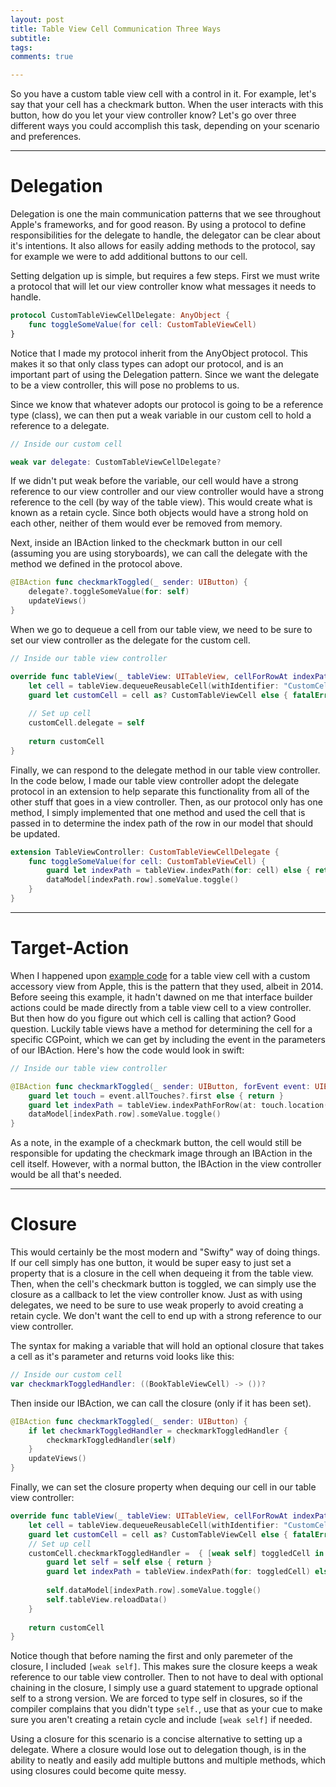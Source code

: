 ```yaml
---
layout: post
title: Table View Cell Communication Three Ways
subtitle:
tags:
comments: true

---
```


So you have a custom table view cell with a control in it. For example, let's say that your cell has a checkmark button. When the user interacts with this button, how do you let your view controller know? Let's go over three different ways you could accomplish this task, depending on your scenario and preferences.



------



# Delegation

Delegation is one the main communication patterns that we see throughout Apple's frameworks, and for good reason. By using a protocol to define responsibilities for the delegate to handle, the delegator can be clear about it's intentions. It also allows for easily adding methods to the protocol, say for example we were to add additional buttons to our cell. 

Setting delgation up is simple, but requires a few steps. First we must write a protocol that will let our view controller know what messages it needs to handle.

```swift
protocol CustomTableViewCellDelegate: AnyObject {
    func toggleSomeValue(for cell: CustomTableViewCell)
}
```

Notice that I made my protocol inherit from the AnyObject protocol. This makes it so that only class types can adopt our protocol, and is an important part of using the Delegation pattern. Since we want the delegate to be a view controller, this will pose no problems to us.

Since we know that whatever adopts our protocol is going to be a reference type (class), we can then put a weak variable in our custom cell to hold a reference to a delegate. 

```swift
// Inside our custom cell

weak var delegate: CustomTableViewCellDelegate?
```

If we didn't put weak before the variable, our cell would have a strong reference to our view controller and our view controller would have a strong reference to the cell (by way of the table view). This would create what is known as a retain cycle. Since both objects would have a strong hold on each other, neither of them would ever be removed from memory.

Next, inside an IBAction linked to the checkmark button in our cell (assuming you are using storyboards), we can call the delegate with the method we defined in the protocol above.

```swift
@IBAction func checkmarkToggled(_ sender: UIButton) {
    delegate?.toggleSomeValue(for: self)
    updateViews()
}
```

When we go to dequeue a cell from our table view, we need to be sure to set our view controller as the delegate for the custom cell.

```swift
// Inside our table view controller

override func tableView(_ tableView: UITableView, cellForRowAt indexPath: IndexPath) -> UITableViewCell {
    let cell = tableView.dequeueReusableCell(withIdentifier: "CustomCell", for: indexPath)
    guard let customCell = cell as? CustomTableViewCell else { fatalError("Unable to dequeue expected type: CustomTableViewCell") }
  
    // Set up cell
    customCell.delegate = self
        
    return customCell
}
```



Finally, we can respond to the delegate method in our table view controller. In the code below, I made our table view controller adopt the delegate protocol in an extension to help separate this functionality from all of the other stuff that goes in a view controller. Then, as our protocol only has one method, I simply implemented that one method and used the cell that is passed in to determine the index path of the row in our model that should be updated.

```swift
extension TableViewController: CustomTableViewCellDelegate {
    func toggleSomeValue(for cell: CustomTableViewCell) {
        guard let indexPath = tableView.indexPath(for: cell) else { return }
        dataModel[indexPath.row].someValue.toggle()
    }
}
```





------



# Target-Action

When I happened upon [example code](https://developer.apple.com/library/archive/samplecode/Accessory/Listings/AccessoryViewController_m.html#//apple_ref/doc/uid/DTS40008066-AccessoryViewController_m-DontLinkElementID_4) for a table view cell with a custom accessory view from Apple, this is the pattern that they used, albeit in 2014. Before seeing this example, it hadn't dawned on me that interface builder actions could be made directly from a table view cell to a view controller. But then how do you figure out which cell is calling that action? Good question. Luckily table views have a method for determining the cell for a specific CGPoint, which we can get by including the event in the parameters of our IBAction. Here's how the code would look in swift:

```swift
// Inside our table view controller

@IBAction func checkmarkToggled(_ sender: UIButton, forEvent event: UIEvent) {
    guard let touch = event.allTouches?.first else { return }
    guard let indexPath = tableView.indexPathForRow(at: touch.location(in: tableView)) else { return }
    dataModel[indexPath.row].someValue.toggle()
}
```

As a note, in the example of a checkmark button, the cell would still be responsible for updating the checkmark image through an IBAction in the cell itself. However, with a normal button, the IBAction in the view controller would be all that's needed.



------



# Closure

This would certainly be the most modern and "Swifty" way of doing things. If our cell simply has one button, it would be super easy to just set a property that is a closure in the cell when dequeing it from the table view. Then, when the cell's checkmark button is toggled, we can simply use the closure as a callback to let the view controller know. Just as with using delegates, we need to be sure to use weak properly to avoid creating a retain cycle. We don't want the cell to end up with a strong reference to our view controller.

The syntax for making a variable that will hold an optional closure that takes a cell as it's parameter and returns void looks like this:

```swift
// Inside our custom cell 
var checkmarkToggledHandler: ((BookTableViewCell) -> ())?
```

Then inside our IBAction, we can call the closure (only if it has been set).

```swift
@IBAction func checkmarkToggled(_ sender: UIButton) {
    if let checkmarkToggledHandler = checkmarkToggledHandler {
        checkmarkToggledHandler(self)
    }
    updateViews()
}
```

Finally, we can set the closure property when dequing our cell in our table view controller:

```swift
override func tableView(_ tableView: UITableView, cellForRowAt indexPath: IndexPath) -> UITableViewCell {
    let cell = tableView.dequeueReusableCell(withIdentifier: "CustomCell", for: indexPath)
    guard let customCell = cell as? CustomTableViewCell else { fatalError("Unable to dequeue expected type: CustomTableViewCell") }
    // Set up cell
    customCell.checkmarkToggledHandler =  { [weak self] toggledCell in
        guard let self = self else { return }
        guard let indexPath = tableView.indexPath(for: toggledCell) else { return }
            
        self.dataModel[indexPath.row].someValue.toggle()
        self.tableView.reloadData()
    }
        
    return customCell
}
```



Notice though that before naming the first and only paremeter of the closure, I included `[weak self]`. This makes sure the closure keeps a weak reference to our table view controller. Then to not have to deal with optional chaining in the closure, I simply use a guard statement to upgrade optional self to a strong version. We are forced to type self in closures, so if the compiler complains that you didn't type `self.`, use that as your cue to make sure you aren't creating a retain cycle and include `[weak self]` if needed.

Using a closure for this scenario is a concise alternative to setting up a delegate. Where a closure would lose out to delegation though, is in the ability to neatly and easily add multiple buttons and multiple methods, which using closures could become quite messy.